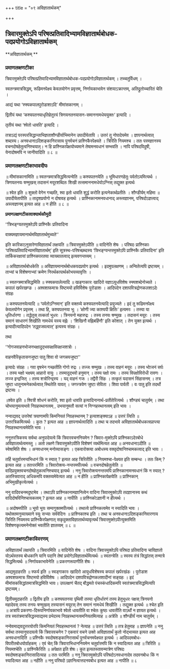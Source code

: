 +++
title = "०९ अविज्ञातार्थकम्"

+++


## त्रिवारमुक्तेऽपि परिषत्प्रतिवादिभ्यामविज्ञातार्थबोधक-पदप्रयोगोऽविज्ञातार्थकम्

**अविज्ञातार्थकम् **

### **प्रमाणलक्षणटीका**

त्रिवारमुक्तेऽपि परिषत्प्रतिवादिभ्यामविज्ञातार्थबोधक-पदप्रयोगोऽविज्ञातार्थकम् । तच्चतुर्विधम् ।

स्वतन्त्रमात्रसिद्धम्, रूढिमनपेक्ष्य केवलयोगेन प्रवृत्तम्, निर्णायकाभावेन संशयाऽक्रान्तम्, अतिद्रुतोच्चारितं चेति ।

आद्यं यथा ‘स्फ्यकपालपुरोडाशाऽदि’ मीमांसकानाम् ।

द्वितीयं यथा ‘कश्यपतनयाधृतिहेतुरयं त्रिणयनतनयासन-समाननामधेययुक्तः’ इत्यादि ।

तृतीयं यथा ‘श्वेतो धावति’ इत्यादि ।

तत्राऽद्यं परस्परसिद्धान्ताभिज्ञताशौण्डीर्याभिमानेन उपादीयेतापि । उत्तरं तु नोपादेयमेव । ज्ञापनार्थत्वात् शब्दस्य। अनवधानाऽदिशङ्कानिरासाय पुनर्वचनं प्राश्निकैरपेक्ष्यते । त्रिरिति नियमश्च । ततः परमज्ञानस्य वचनदोषहेतुत्वनिश्चयात्। न हि प्राश्निकापेक्षयोच्यमाने तेषामनवधानं सम्भवति । नापि परिषदविदुषी, येनादोषमपि न जानीयादिति ॥ ८ ॥

### **प्रमाणलक्षणटीकाभावदीपः**

॥ मीमांसकानामिति ॥ स्वतन्त्रमात्रसिद्धमित्यन्वेति ॥ कश्यपतनयेति ॥ भूमिधारणहेतुः पर्वतोऽयमित्यर्थः । त्रिणयतनयः षण्मुखस् तदासनं मयूरशब्दितः शिखी तत्समाननामधेयोऽग्निस् तद्युक्त इत्यर्थः

॥ श्वेत इति ॥ शुक्लो वेगेन गच्छति, श्वा इतो धावति शुद्धं करोति इत्यनेकार्थप्रतीतेः । शौण्डीर्यम् महिमा ॥ उपादीयेतापीति ॥ तादृशप्रयोगो न दोषावह इत्यर्थः । प्राश्निकानामनवधानाद् अस्त्वज्ञानम्, परिषदोऽज्ञत्वाद् अस्त्वज्ञानम् इत्यत आह ॥ न हीति ॥ ८ ॥

**प्रमाणलक्षणटीकावाक्यार्थकौमुदी**

‘‘त्रिभङ्ग्यतरमुक्तेऽपि प्राश्निकैः प्रतिवादिना

वाक्यमज्ञायमानार्थमविज्ञातार्थमुच्यते’’

इति कारिकाऽनुसारेणाविज्ञातार्थं लक्षयति ॥ त्रिवारमुक्तेऽपीति ॥ वादिनेति शेषः । परिषदः प्राश्निकाः ‘परिषत्प्रतिवादिभ्यामविज्ञातार्थम्’ इति सूत्रस्थ-परिषच्छब्दस्य ‘त्रिभङ्ग्यन्तरमुक्तेऽपि प्राश्निकैः प्रतिवादिना’ इति तार्किकरक्षायां प्राश्निकपरतया व्याख्यातत्वाद् इत्यवगन्तव्यम् ।

॥ अविज्ञातार्थबोधकेति ॥ अविज्ञायमानार्थबोधकपदप्रयोग इत्यर्थः । इदमुपलक्षणम् । अन्वितेत्यपि द्रष्टव्यम् । ताभ्यां च विशेषणाभ्यां क्रमेण निरर्थकापार्थकोभयव्यावृत्तिः ।

॥ स्वतन्त्रमात्रसिद्धमिति ॥ स्फ्यकपालेत्यादि ॥ खङ्गाकारः खादिरो यज्ञाऽयुधविशेषः स्फ्यशब्देनोच्यते । कपालं खर्परखण्डः । अश्वशाफमात्रः पिष्टमयो हविर्विशेषः पुरोडाशः । आदिपदेन दशापवित्रद्रोणकलशाऽदेः संग्रहः

॥ कश्यपतनयेत्यादि ॥ ‘पर्वतोऽग्निमान्’ इति वक्तव्ये कश्यपतनयेत्यादि प्रयुज्यते । इदं तु रूढिमनपेक्ष्य केवलयोगेन प्रवृत्तम् । तथा हि, कश्यपतनया भूः । ‘क्षोणी ज्या काश्यपी क्षितिः’ इत्यमरः । तस्या या धृतिर्धारणा । तद्धेतुस् तत्कर्ता भूधरः । त्रिनयनो महारुद्रः । तस्य तनयः षण्मुखः । तदासनं मयूरः । तस्य समानं साधारणं शिखीति नामधेयं यस्य वह्नेः । ‘शिखिनौ वह्निबर्हिणौ’ इति कोशात् । तेन युक्त इत्यर्थः । इत्यादीत्यादिपदेन ‘तद्ध्वजवत्वात्’ इत्यस्य संग्रहः ।

तथा

‘‘गोगजवाहनभोजनभक्षादुद्भवपक्षविपक्षजशत्रोः ।

वाहनवैरिकृतासनजुष्टा पातु शिवा वो जगत्त्रयजुष्टा’’

इत्यादेः संग्रहः । गवा वृषभेन गच्छतीति गोगो रुद्रः । तज्जः षण्मुखः । तस्य वाहनं मयूरः । तस्य भोाजनं सर्पः । तस्य भक्षो भक्ष्यम् आहारो वायुः । तस्मादुद्भवो हनुमान् । तस्य पक्षो रामः । तस्य विपक्षोविरोधी रावणः । तज्ज इन्द्रजित् । तस्य शत्रोरिन्द्रस्य । यद् वाहनं गजः । तद्वैरी सिंहः । तत्कृतं यदासनं सिंहासनम् । तत्र जुष्टा धातूनामनेकार्थत्वात् स्थितेति यावत् । जगत्त्त्रयेण जुष्टा सेविता । शिवा पार्वती । वः पातु इति तदर्थो द्रष्टव्यः ।

॥श्वेत इति ॥ श्वित्री शोधनं करोति, श्वा इतो धावति इत्यादिनानार्थ-प्रतीतेरित्यर्थः । शौण्ड्यं चातुर्यम् । तथा चोभयानुमत्यभावे निग्रहस्थानत्वम् , उभयानुमतौ सत्यां न निग्नहस्थानत्वम् इति भावः ।

नन्वाद्यवद् उत्तरेषां त्रयाणामपि किमनियतं निग्रहस्थानम् ? इत्याशङ्क्याऽह ॥ उत्तरं त्विति ॥ उत्तरत्रिकमित्यर्थः । कुतः ? इत्यत आह ॥ ज्ञापनार्थत्वादिति ॥ तथा च तदभावे अविज्ञातार्थबोधकत्वप्राप्त्या निग्रहस्थानत्वमेवेति भावः ।

ननूत्तरत्रिकस्य सर्वथा अनुपादेयत्वे किं त्रिवारवचननियमेन ? त्रिवार-मुक्तेऽपि प्राश्निकाऽदेरबोधे अविज्ञातार्थत्वमस्तु । अतो लक्षणे त्रिवारमुक्तेऽपीति विशेषणं व्यर्थमित्यत आह ॥ अनवधानाऽदीति ॥ स्वेषामिति शेषः । अनवधानम् मनोव्यासङ्गः । एकवारोक्त्या अबोधस्य वक्तृदोषानिश्चामकत्वाद् इति भावः ।

तर्हि चतुर्वारमप्यभिधानं किं न स्यात् ? इत्यत आह त्रिरितीति ॥ नियमश्चा-पेक्ष्यत इति सम्बन्धः । ततः किम् ? इत्यत आह ॥ ततःपरमिति ॥ त्रिवारोक्त्य-नन्तरमपीत्यर्थः ॥ वचनदोषहेतुत्वेति ॥ वादिप्रयुक्तवचनदोषहेतुकत्वनिश्चयाद् इत्यर्थः । ननु त्रिवारोक्त्यनन्तरमपि प्राश्निकानामनवधानं किं न स्यात् ? अतस्त्रिवाराद् अधिकमपि वक्तव्यमेवेत्यत आह ॥ न हीति ॥ प्राश्निकापेक्षयेति ॥ प्राश्निकान् अभिमुखीकृत्येत्यर्थः ।

ननु वादिवचनमदुष्टमेव । तथाऽपि प्राश्निकानामज्ञानित्वेन वादिना
त्रिवारमुक्तेऽपि तदज्ञानास्य कथं वादिदोषविनिश्चायकत्वम् ? इत्यत आह ॥ नापीति ॥ प्राश्निकोऽज्ञानी न हीत्यर्थः ।

॥ अदोषमपीति ॥ भूयो भूयः सम्यगुक्तमपीत्यर्थः । तथात्वे प्राश्निकत्वमेव न स्यादिति भावः । यथोक्तमनुव्याख्याने स्युः सभ्याः सर्ववेदिनः ॥ प्राश्निकाश्च इति । तथा च अनवधानाऽदिशङ्कानिवारणाय त्रिरिति नियमस्य प्राश्निकैरपेक्षणात् सकृदुक्ताविज्ञातार्थव्यावृत्यर्थं त्रिवारमुक्तेऽपीत्युक्तमिति विशेषणकृत्यमनेनोक्तं भवतीति ज्ञातव्यम् ॥ ८ ॥

### **प्रमाणलक्षणटीकाविवरणम्**

अविज्ञातार्थं लक्षयति ॥ त्रिवारमिति ॥ वादिनेति शेषः । वादिना त्रिवारमुक्तेऽपि परिषदा प्रतिवादिना चाविज्ञातो योऽर्थस्तस्य बोधकानि यानि पदानि तेषां प्रयोगेऽविज्ञातार्थमित्यर्थः ॥ स्वतन्त्रेति ॥ स्वस्य तंत्रं सिद्धांतस् तन्मात्रे सिद्धमित्यर्थः ॥ निर्णायकाभावेनेति ॥ प्रकरणरूपाणीति शेषः ।

आद्यमुदाहरति ॥ स्फर्य इति ॥ स्वड्गाकारः खादिरो आयुधविशेषस्य कपालं खर्परखंडः । पुरोडाश अश्वशफमात्रः पिष्टमयो हविर्विशेषः । आदिपदेन दशपवित्रद्रोणकलशादीनां सङ्ग्रहः । इदं मीमांसकसिद्धांतमात्रसिद्धमिति भावः। उपलक्षणं चैतद् बौद्धमते पंचस्कंधादिकमपि स्वतंत्रमात्रसिद्धमित्यपि द्रष्टव्यम्।

द्वितीयमुदाहरति ॥ द्वितीय इति ॥ कश्यपतनया पृथिवी तस्या धृतिर्धारणं तस्य हेतुभूधरः पक्षस् त्रिनयनो महादेवस् तस्य तनयः षण्मुखस् तस्यासनं मयूरस् तेन समानं नामधेयं शिखीति । तद्युक्त इत्यर्थः ॥ श्चेत इति ॥ अत्रापि प्रकरणा-दिरूपनिर्णायकाभावे श्वेतो धावतीति वा श्चेतः कुष्ठः धावतीति वाऽर्थो न ज्ञायत इत्यर्थः । तत्र स्वतंत्रमात्रसिद्धस्याद्यस्य प्रभेदस्य निग्रहस्थानत्वमनियतमित्याह ॥ अत्रेति ॥ शौण्डीर्यं नाम चातुर्यम् ।

नन्वेवमाद्यवदुत्तरयोरपि किमनियतं निग्रहस्थानत्वं ? नेत्याह ॥ उत्तरं त्विति ॥ तत्र हेतुमाह ॥ ज्ञापनेति ॥ ननु सर्वथा तस्यानुपादयत्वे किं त्रिवारवचनेन ? एकवारं वचने उक्ते अविज्ञातार्थं कुतो नोद्भाव्यत इत्यत आह अनवधानादिति ॥ प्रश्निकैः स्वदोषशङ्कानिरासार्थं पुनर्वचनमपेक्ष्यत इत्यर्थः । आदिपदमबोध-विपरीतबोधयोर्ग्राहकम् । एवं चेत् किं त्रिवाराभिधाननियमेन चतुर्वारमपि किं न स्यादित्यत आह ॥ त्रिरिति ॥ नियमश्चेति ॥ प्राश्निकैरिति ॥ अपेक्षत इति शेषः। कुत इत्यतस्तावन्मात्रेण परिषदः स्वदोषशङ्कानिरासादित्याह ॥ ततः परमिति ॥ ननु त्रिवारमुक्तेऽपि परिषदोऽनवधानादेव तदवनबोधः किं न स्यादित्यत आह ॥ नहीति ॥ ननु परिषदो ऽज्ञानित्वात्तदनवबोध इत्यत आह ॥ नापीति ॥ ८

